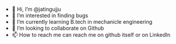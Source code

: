 - 👋 Hi, I’m @jatingujju
- 👀 I’m interested in finding bugs
- 🌱 I’m currently learning B.tech in mechanicle engineering
- 💞️ I’m looking to collaborate on Github
- 📫 How to reach me can reach me on github itself or on LinkedIn
<!---
jatingujju/jatingujju is a ✨ special ✨ repository because its `README.md` (this file) appears on your GitHub profile.
You can click the Preview link to take a look at your changes.
--->

